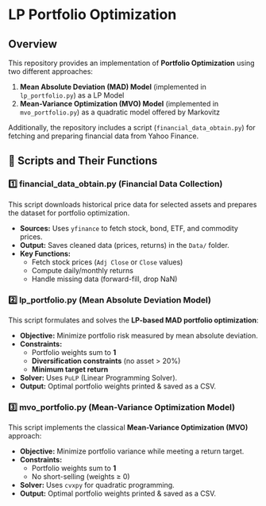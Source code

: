 # LP Portfolio Optimization

## Overview
This repository provides an implementation of **Portfolio Optimization** using two different approaches:
1. **Mean Absolute Deviation (MAD) Model** (implemented in `lp_portfolio.py`) as a LP Model
2. **Mean-Variance Optimization (MVO) Model** (implemented in `mvo_portfolio.py`) as a quadratic model offered by Markovitz

Additionally, the repository includes a script (`financial_data_obtain.py`) for fetching and preparing financial data from Yahoo Finance.

## 📌 Scripts and Their Functions

### **1️⃣ financial_data_obtain.py** (Financial Data Collection)
This script downloads historical price data for selected assets and prepares the dataset for portfolio optimization.
- **Sources:** Uses `yfinance` to fetch stock, bond, ETF, and commodity prices.
- **Output:** Saves cleaned data (prices, returns) in the `Data/` folder.
- **Key Functions:**
  - Fetch stock prices (`Adj Close` or `Close` values)
  - Compute daily/monthly returns
  - Handle missing data (forward-fill, drop NaN)
 
### **2️⃣ lp_portfolio.py** (Mean Absolute Deviation Model)
This script formulates and solves the **LP-based MAD portfolio optimization**:
- **Objective:** Minimize portfolio risk measured by mean absolute deviation.
- **Constraints:**
  - Portfolio weights sum to **1**
  - **Diversification constraints** (no asset > 20%)
  - **Minimum target return**
- **Solver:** Uses `PuLP` (Linear Programming Solver).
- **Output:** Optimal portfolio weights printed & saved as a CSV.

### **3️⃣ mvo_portfolio.py** (Mean-Variance Optimization Model)
This script implements the classical **Mean-Variance Optimization (MVO)** approach:
- **Objective:** Minimize portfolio variance while meeting a return target.
- **Constraints:**
  - Portfolio weights sum to **1**
  - No short-selling (weights ≥ 0)
- **Solver:** Uses `cvxpy` for quadratic programming.
- **Output:** Optimal portfolio weights printed & saved as a CSV.
